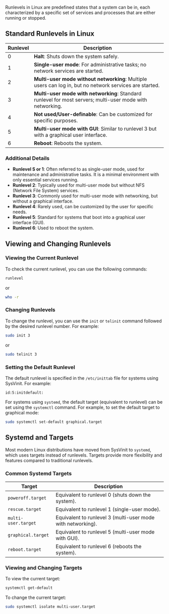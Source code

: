 Runlevels in Linux are predefined states that a system can be in, each characterized by a specific set of services and processes that are either running or stopped.

## Standard Runlevels in Linux

| **Runlevel** | **Description**                                                                                     |
|--------------|-----------------------------------------------------------------------------------------------------|
| 0            | **Halt**: Shuts down the system safely.                                                             |
| 1            | **Single-user mode**: For administrative tasks; no network services are started.                    |
| 2            | **Multi-user mode without networking**: Multiple users can log in, but no network services are started.|
| 3            | **Multi-user mode with networking**: Standard runlevel for most servers; multi-user mode with networking.|
| 4            | **Not used/User-definable**: Can be customized for specific purposes.                               |
| 5            | **Multi-user mode with GUI**: Similar to runlevel 3 but with a graphical user interface.            |
| 6            | **Reboot**: Reboots the system.                                                                     |

### Additional Details

- **Runlevel S or 1**: Often referred to as single-user mode, used for maintenance and administrative tasks. It is a minimal environment with only essential services running.
- **Runlevel 2**: Typically used for multi-user mode but without NFS (Network File System) services.
- **Runlevel 3**: Commonly used for multi-user mode with networking, but without a graphical interface.
- **Runlevel 4**: Rarely used, can be customized by the user for specific needs.
- **Runlevel 5**: Standard for systems that boot into a graphical user interface (GUI).
- **Runlevel 6**: Used to reboot the system.

## Viewing and Changing Runlevels

### Viewing the Current Runlevel
To check the current runlevel, you can use the following commands:

```bash
runlevel
```
or
```bash
who -r
```

### Changing Runlevels
To change the runlevel, you can use the `init` or `telinit` command followed by the desired runlevel number. For example:

```bash
sudo init 3
```
or
```bash
sudo telinit 3
```

### Setting the Default Runlevel
The default runlevel is specified in the `/etc/inittab` file for systems using SysVinit. For example:

```plaintext
id:5:initdefault:
```

For systems using `systemd`, the default target (equivalent to runlevel) can be set using the `systemctl` command. For example, to set the default target to graphical mode:

```bash
sudo systemctl set-default graphical.target
```

## Systemd and Targets

Most modern Linux distributions have moved from SysVinit to `systemd`, which uses targets instead of runlevels. Targets provide more flexibility and features compared to traditional runlevels.

### Common Systemd Targets

| **Target**             | **Description**                                |
|------------------------|------------------------------------------------|
| `poweroff.target`      | Equivalent to runlevel 0 (shuts down the system). |
| `rescue.target`        | Equivalent to runlevel 1 (single-user mode).     |
| `multi-user.target`    | Equivalent to runlevel 3 (multi-user mode with networking). |
| `graphical.target`     | Equivalent to runlevel 5 (multi-user mode with GUI). |
| `reboot.target`        | Equivalent to runlevel 6 (reboots the system).   |

### Viewing and Changing Targets

To view the current target:

```bash
systemctl get-default
```

To change the current target:

```bash
sudo systemctl isolate multi-user.target
```



